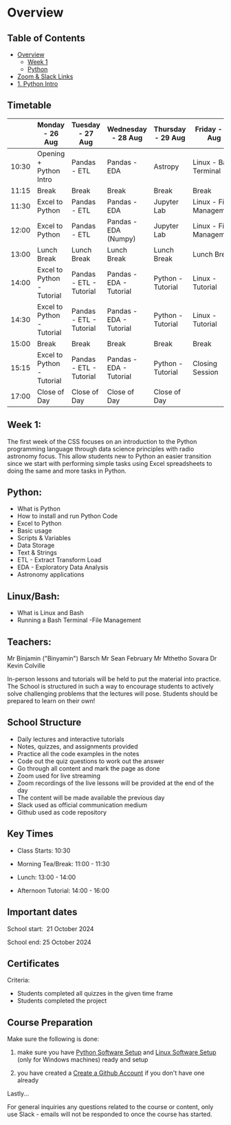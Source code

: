 # Overview

## Table of Contents

- [Overview](#overview)
  - [Week 1](#week-1)
  - [Python](#python)
- [Zoom & Slack Links](https://github.com/CHPC-Training/dara-coding-school/blob/main/content/1.%20zoom_and_slack_links.md)
- [1. Python Intro](https://github.com/CHPC-Training/dara-coding-school/blob/main/content/2.%20Python_Intro.md)

 
## Timetable

|         | Monday - 26 Aug       | Tuesday - 27 Aug      | Wednesday - 28 Aug    | Thursday - 29 Aug      | Friday - 30 Aug        |
|---------|-----------------------|-----------------------|-----------------------|------------------------|------------------------|
| 10:30   | Opening + Python Intro | Pandas - ETL          | Pandas - EDA           | Astropy                | Linux - Bash Terminal  |
| 11:15   | Break                  | Break                 | Break                  | Break                  | Break                  |
| 11:30   | Excel to Python        | Pandas - ETL          | Pandas - EDA           | Jupyter Lab            | Linux - File Management|
| 12:00   | Excel to Python        | Pandas - ETL          | Pandas - EDA (Numpy)   | Jupyter Lab            | Linux - File Management|
| 13:00   | Lunch Break            | Lunch Break           | Lunch Break            | Lunch Break            | Lunch Break            |
| 14:00   | Excel to Python - Tutorial | Pandas - ETL - Tutorial | Pandas - EDA - Tutorial | Python - Tutorial     | Linux - Tutorial       |
| 14:30   | Excel to Python - Tutorial | Pandas - ETL - Tutorial | Pandas - EDA - Tutorial | Python - Tutorial     | Linux - Tutorial       |
| 15:00   | Break                  | Break                 | Break                  | Break                  | Break                  |
| 15:15   | Excel to Python - Tutorial | Pandas - ETL - Tutorial | Pandas - EDA - Tutorial | Python - Tutorial     | Closing Session        |
| 17:00   | Close of Day           | Close of Day          | Close of Day           | Close of Day           |            |


## Week 1:

The first week of the CSS focuses on an introduction to the Python programming language through data science principles with radio astronomy focus. This allow students new to Python an easier transition since we start with performing simple tasks using Excel spreadsheets to doing the same and more tasks in Python.

## Python:

- What is Python
- How to install and run Python Code
- Excel to Python
- Basic usage
- Scripts & Variables
- Data Storage
- Text & Strings
- ETL - Extract Transform Load
- EDA - Exploratory Data Analysis
- Astronomy applications

## Linux/Bash:

- What is Linux and Bash
- Running a Bash Terminal
-File Management

## Teachers:

Mr Binjamin ("Binyamin") Barsch
Mr Sean February
Mr Mthetho Sovara
Dr Kevin Colville 

In-person lessons and tutorials will be held to put the material into practice. The School is structured in such a way to encourage students to actively solve challenging problems that the lectures will pose. Students should be prepared to learn on their own!

## School Structure

- Daily lectures and interactive tutorials
- Notes, quizzes, and assignments provided
- Practice all the code examples in the notes
- Code out the quiz questions to work out the answer
- Go through all content and mark the page as done
- Zoom used for live streaming
- Zoom recordings of the live lessons will be provided at the end of the day
- The content will be made available the previous day
- Slack used as official communication medium
- Github used as code repository

## Key Times

- Class Starts: 10:30

- Morning Tea/Break: 11:00 - 11:30

- Lunch: 13:00 - 14:00

- Afternoon Tutorial: 14:00 - 16:00

## Important dates

School start:  21 October 2024

School end: 25 October 2024

## Certificates

Criteria:

- Students completed all quizzes in the given time frame
- Students completed the project

## Course Preparation

Make sure the following is done:

1. make sure you have [Python Software Setup](https://canvas.instructure.com/courses/9909724/modules/items/113086649) and [Linux Software Setup](https://canvas.instructure.com/courses/9909724/modules/items/113086650) (only for Windows machines) ready and setup

2. you have created a [Create a Github Account](https://canvas.instructure.com/courses/9909724/modules/items/113086651) if you don't have one already

Lastly...

For general inquiries any questions related to the course or content, only use Slack - emails will not be responded to once the course has started.
